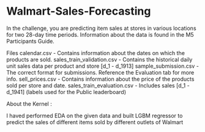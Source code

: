 # Walmart-Sales-Forecasting
In the challenge, you are predicting item sales at stores in various locations for two 28-day time periods. Information about the data is found in the M5 Participants Guide.

Files
calendar.csv - Contains information about the dates on which the products are sold.
sales_train_validation.csv - Contains the historical daily unit sales data per product and store [d_1 - d_1913]
sample_submission.csv - The correct format for submissions. Reference the Evaluation tab for more info.
sell_prices.csv - Contains information about the price of the products sold per store and date.
sales_train_evaluation.csv - Includes sales [d_1 - d_1941] (labels used for the Public leaderboard)

About the Kernel :

I haved performed EDA on the given data and built LGBM regressor to predict the sales of different items sold by different outlets of Walmart
